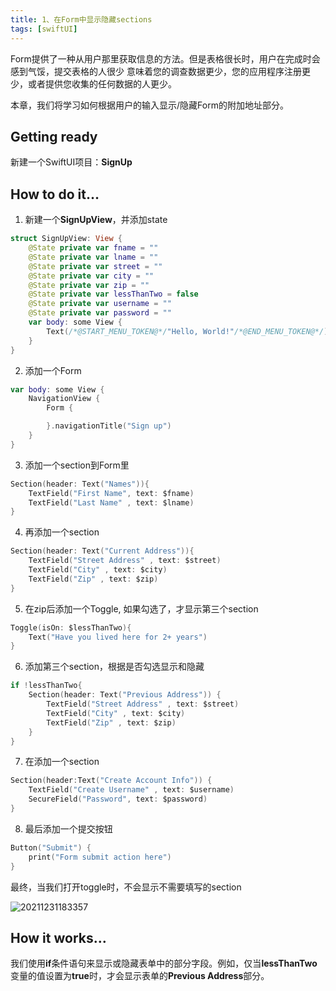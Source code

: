 ```yaml
---
title: 1、在Form中显示隐藏sections
tags: [swiftUI]
---
```


Form提供了一种从用户那里获取信息的方法。但是表格很长时，用户在完成时会感到气馁，提交表格的人很少 意味着您的调查数据更少，您的应用程序注册更少，或者提供您收集的任何数据的人更少。

本章，我们将学习如何根据用户的输入显示/隐藏Form的附加地址部分。

## Getting ready

新建一个SwiftUI项目：**SignUp**

## How to do it…

1. 新建一个**SignUpView**，并添加state
```swift 
struct SignUpView: View {
    @State private var fname = ""
    @State private var lname = ""
    @State private var street = ""
    @State private var city = ""
    @State private var zip = ""
    @State private var lessThanTwo = false
    @State private var username = ""
    @State private var password = ""
    var body: some View {
        Text(/*@START_MENU_TOKEN@*/"Hello, World!"/*@END_MENU_TOKEN@*/)
    }
}
```

2. 添加一个Form
```swift
var body: some View {
    NavigationView {
        Form {

        }.navigationTitle("Sign up")
    }
}
```

3. 添加一个section到Form里
```swift
Section(header: Text("Names")){
    TextField("First Name", text: $fname)
    TextField("Last Name" , text: $lname)
}
```

4. 再添加一个section
```swift
Section(header: Text("Current Address")){
    TextField("Street Address" , text: $street)
    TextField("City" , text: $city)
    TextField("Zip" , text: $zip)
}
```

5. 在zip后添加一个Toggle, 如果勾选了，才显示第三个section
```swift
Toggle(isOn: $lessThanTwo){
    Text("Have you lived here for 2+ years")
}
```

6. 添加第三个section，根据是否勾选显示和隐藏
```swift
if !lessThanTwo{
    Section(header: Text("Previous Address")) {
        TextField("Street Address" , text: $street)
        TextField("City" , text: $city)
        TextField("Zip" , text: $zip)
    }
}
```

7. 在添加一个section
```swift
Section(header:Text("Create Account Info")) {
    TextField("Create Username" , text: $username)
    SecureField("Password", text: $password)
}
```

8. 最后添加一个提交按钮
```swift
Button("Submit") {
    print("Form submit action here")
}
```

最终，当我们打开toggle时，不会显示不需要填写的section

![20211231183357](https://tva1.sinaimg.cn/large/008i3skNgy1gxx755o5a4j30af0l0gm2.jpg)

## How it works…

我们使用**if**条件语句来显示或隐藏表单中的部分字段。例如，仅当**lessThanTwo**变量的值设置为**true**时，才会显示表单的**Previous Address**部分。
